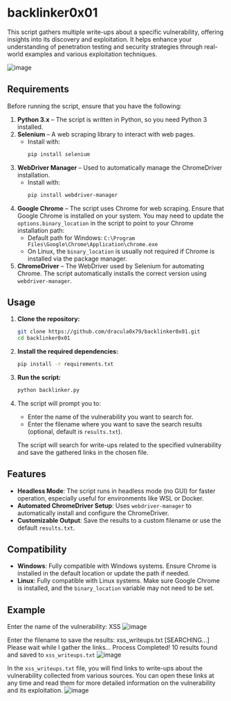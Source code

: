 # backlinker0x01                                                                                
This script gathers multiple write-ups about a specific vulnerability, offering insights into its discovery and exploitation. It helps enhance your understanding of penetration testing and security strategies through real-world examples and various exploitation techniques.

![image](https://github.com/user-attachments/assets/842a3479-5c13-4f5c-aa6d-56cfddafade1)


## Requirements

Before running the script, ensure that you have the following:

1. **Python 3.x** – The script is written in Python, so you need Python 3 installed.
2. **Selenium** – A web scraping library to interact with web pages.
   - Install with: 
     ```bash
     pip install selenium
     ```
3. **WebDriver Manager** – Used to automatically manage the ChromeDriver installation.
   - Install with:
     ```bash
     pip install webdriver-manager
     ```
4. **Google Chrome** – The script uses Chrome for web scraping. Ensure that Google Chrome is installed on your system. You may need to update the `options.binary_location` in the script to point to your Chrome installation path:
   - Default path for Windows: `C:\Program Files\Google\Chrome\Application\chrome.exe`
   - On Linux, the `binary_location` is usually not required if Chrome is installed via the package manager.
5. **ChromeDriver** – The WebDriver used by Selenium for automating Chrome. The script automatically installs the correct version using `webdriver-manager`.

## Usage

1. **Clone the repository:**
   ```bash
   git clone https://github.com/dracula0x79/backlinker0x01.git
   cd backlinker0x01
   ```

2. **Install the required dependencies:**
   ```bash
   pip install -r requirements.txt
   ```

3. **Run the script:**
   ```bash
   python backlinker.py
   ```

4. The script will prompt you to:
   - Enter the name of the vulnerability you want to search for.
   - Enter the filename where you want to save the search results (optional, default is `results.txt`).

   The script will search for write-ups related to the specified vulnerability and save the gathered links in the chosen file.

## Features

- **Headless Mode**: The script runs in headless mode (no GUI) for faster operation, especially useful for environments like WSL or Docker.
- **Automated ChromeDriver Setup**: Uses `webdriver-manager` to automatically install and configure the ChromeDriver.
- **Customizable Output**: Save the results to a custom filename or use the default `results.txt`.

## Compatibility

- **Windows**: Fully compatible with Windows systems. Ensure Chrome is installed in the default location or update the path if needed.
- **Linux**: Fully compatible with Linux systems. Make sure Google Chrome is installed, and the `binary_location` variable may not need to be set.

## Example

Enter the name of the vulnerability: XSS
![image](https://github.com/user-attachments/assets/1f6b251c-508f-4311-a913-61e555ebc5b1)

Enter the filename to save the results: xss_writeups.txt
[SEARCHING...] Please wait while I gather the links...
Process Completed! 10 results found and saved to `xss_writeups.txt`
![image](https://github.com/user-attachments/assets/9eca4e1d-25e0-4cb4-8899-5aef1f277108)

In the `xss_writeups.txt` file, you will find links to write-ups about the vulnerability collected from various sources. You can open these links at any time and read them for more detailed information on the vulnerability and its exploitation.
![image](https://github.com/user-attachments/assets/ad2e1aeb-8c4b-4036-9c9b-71a8c261e98d)




